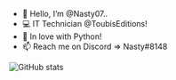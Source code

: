 - 👀  Hello, I’m @Nasty07..
- 💻  IT Technician @ToubisEditions!
- 🐍  In love with Python!
- 📫  Reach me on Discord => Nasty#8148

![GitHub stats](https://github-readme-stats.vercel.app/api?username=Nasty07&show_icons=true&theme=tokyonight)
